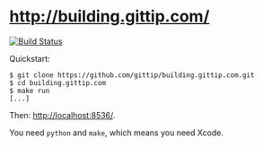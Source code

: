 # http://building.gittip.com/

[![Build Status](https://travis-ci.org/gittip/building.gittip.com.svg)](https://travis-ci.org/gittip/building.gittip.com)

Quickstart:

```
$ git clone https://github.com/gittip/building.gittip.com.git
$ cd building.gittip.com
$ make run
[...]
```

Then: [http://localhost:8536/](http://localhost:8536/).

You need `python` and `make`, which means you need Xcode.
